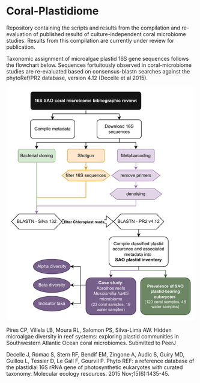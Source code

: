 # Coral-Plastidiome

Repository containing the scripts and results from the compilation and re-evaluation of published resultd of culture-independent coral microbiome studies. Results from this compilation are currently under review for publication.

Taxonomic assignment of microalgae plastid 16S gene sequences follows the flowchart below. Sequences fortuitously observed in coral-microbiome studies are re-evaluated based on consensus-blastn searches against the phytoRef/PR2 database, version 4.12 (Decelle et al 2015).

<p align="center">
<img src="flowchart_methods.jpg" width="500" alt="hi" class="inline"/>
</p>


Pires CP, Villela LB, Moura RL, Salomon PS, Silva-Lima AW. Hidden microalgae diversity in reef systems: exploring plastid communities in Southwestern Atlantic Ocean coral microbiomes. Submitted to PeerJ


Decelle J, Romac S, Stern RF, Bendif EM, Zingone A, Audic S, Guiry MD, Guillou L, Tessier D, Le Gall F, Gourvil P. Phyto REF: a reference database of the plastidial 16S rRNA gene of photosynthetic eukaryotes with curated taxonomy. Molecular ecology resources. 2015 Nov;15(6):1435-45.
